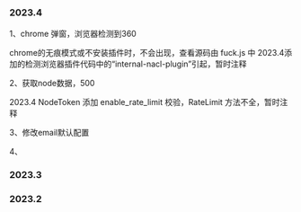 # 


### 2023.4

1、chrome 弹窗，浏览器检测到360

chrome的无痕模式或不安装插件时，不会出现，查看源码由 fuck.js 中 2023.4添加的检测浏览器插件代码中的“internal-nacl-plugin”引起，暂时注释

2、获取node数据，500

2023.4 NodeToken 添加 enable_rate_limit 校验，RateLimit 方法不全，暂时注释

3、修改email默认配置

4、


### 2023.3


### 2023.2


